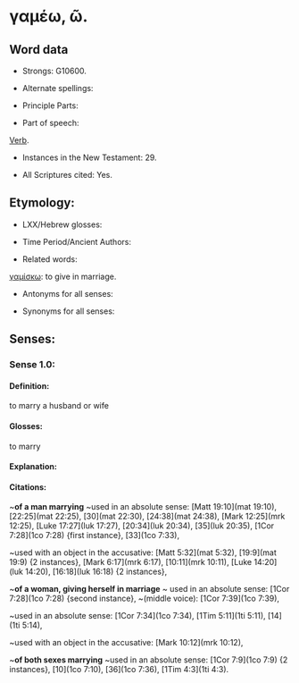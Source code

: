 # γαμέω, ῶ.

<!-- Status: S2=NeedsReview -->
<!-- Lexica used for edits: BDAG LN FFN BN LSJM MM  -->

## Word data

* Strongs: G10600.

* Alternate spellings:


* Principle Parts: 


* Part of speech: 

[Verb](http://ugg.readthedocs.io/en/latest/verb.html).

* Instances in the New Testament: 29.

* All Scriptures cited: Yes.

## Etymology: 


* LXX/Hebrew glosses: 


* Time Period/Ancient Authors: 


* Related words: 

[γαμίσκω](../G10610/01.md): to give in marriage. 

* Antonyms for all senses:

* Synonyms for all senses: 


## Senses:


### Sense  1.0: 

#### Definition: 

to marry a husband or wife

#### Glosses: 

to marry 

#### Explanation: 


#### Citations: 

~**of a man marrying**
~used in an absolute sense: [Matt 19:10](mat 19:10), [22:25](mat 22:25), [30](mat 22:30), [24:38](mat 24:38), [Mark 12:25](mrk 12:25), [Luke 17:27](luk 17:27), [20:34](luk 20:34), [35](luk 20:35), [1Cor 7:28](1co 7:28) {first instance}, [33](1co 7:33), 

~used with an object in the accusative: [Matt 5:32](mat 5:32), [19:9](mat 19:9) {2 instances}, [Mark 6:17](mrk 6:17), [10:11](mrk 10:11), [Luke 14:20](luk 14:20), [16:18](luk 16:18) {2 instances},

~**of a woman, giving herself in marriage**
~ used in an absolute sense: [1Cor 7:28](1co 7:28) {second instance},
~(middle voice): [1Cor 7:39](1co 7:39), 

~used in an absolute sense: [1Cor 7:34](1co 7:34), [1Tim 5:11](1ti 5:11), [14](1ti 5:14), 

~used with an object in the accusative: [Mark 10:12](mrk 10:12),

~**of both sexes marrying**
~used in an absolute sense: [1Cor 7:9](1co 7:9) {2 instances}, [10](1co 7:10), [36](1co 7:36), [1Tim 4:3](1ti 4:3).




